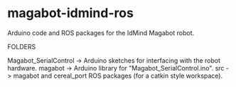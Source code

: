 magabot-idmind-ros
==================

Arduino code and ROS packages for the IdMind Magabot robot.

FOLDERS

Magabot_SerialControl -> Arduino sketches for interfacing with the robot hardware.
magabot -> Arduino library for "Magabot_SerialControl.ino".
src -> magabot and cereal_port ROS packages (for a catkin style workspace).
